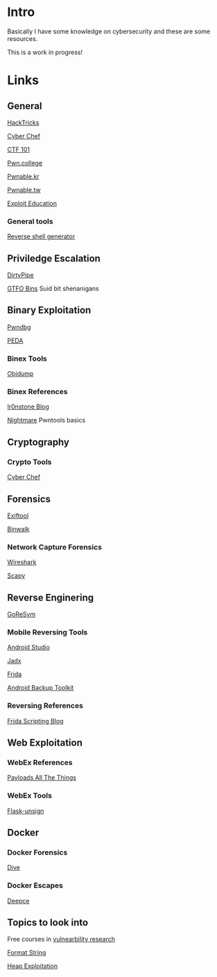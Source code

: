 # Intro

Basically I have some knowledge on cybersecurity and these are some resources.

This is a work in progress!

# Links

## General

[HackTricks](https://book.hacktricks.xyz/welcome/readme)

[Cyber Chef](https://gchq.github.io/CyberChef/)

[CTF 101](https://ctf101.org/)

[Pwn.college](https://pwn.college/)

[Pwnable.kr](https://pwnable.kr/)

[Pwnable.tw](https://pwnable.tw/)

[Exploit Education](https://exploit.education/)

### General tools

[Reverse shell generator](https://www.revshells.com/)

## Priviledge Escalation

[DirtyPipe](https://github.com/AlexisAhmed/CVE-2022-0847-DirtyPipe-Exploits)

[GTFO Bins](https://gtfobins.github.io/)
Suid bit shenanigans

## Binary Exploitation

[Pwndbg](https://github.com/pwndbg/pwndbg)
 
[PEDA](https://github.com/longld/peda)

### Binex Tools

[Objdump](https://man7.org/linux/man-pages/man1/objdump.1.html)

### Binex References

[Ir0nstone Blog](https://ir0nstone.gitbook.io/notes/)

[Nightmare](https://guyinatuxedo.github.io/02-intro_tooling/pwntools/index.html)
Pwntools basics

## Cryptography

### Crypto Tools

[Cyber Chef](https://gchq.github.io/CyberChef/)

## Forensics

[Exiftool](https://github.com/exiftool/exiftool)

[Binwalk](https://github.com/ReFirmLabs/binwalk)

### Network Capture Forensics

[Wireshark](https://www.wireshark.org/)

[Scapy](https://scapy.readthedocs.io/en/latest/introduction.html)

## Reverse Enginering

[GoReSym](https://github.com/mandiant/GoReSym)

### Mobile Reversing Tools

[Android Studio](https://developer.android.com/studio)

[Jadx](https://github.com/skylot/jadx)

[Frida](https://frida.re/docs/)

[Android Backup Toolkit](https://sourceforge.net/projects/android-backup-processor/)

### Reversing References 

[Frida Scripting Blog](https://cmrodriguez.me/blog/frida-scripting-guide/)

## Web Exploitation

### WebEx References

[Payloads All The Things](https://swisskyrepo.github.io/PayloadsAllTheThings/)

### WebEx Tools

[Flask-unsign](https://book.hacktricks.xyz/network-services-pentesting/pentesting-web/flask)

## Docker

### Docker Forensics

[Dive](https://github.com/wagoodman/dive)

### Docker Escapes

[Deepce](https://github.com/stealthcopter/deepce)

## Topics to look into

Free courses in [vulnearbility research](https://p.ost2.fyi/courses)

[Format String](https://exploit.education/phoenix/format-zero/)

[Heap Exploitation](https://exploit.education/phoenix/heap-zero/)
